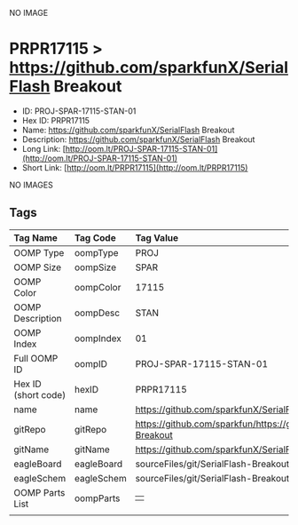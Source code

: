 


  
NO IMAGE  
# PRPR17115 > https://github.com/sparkfunX/SerialFlash Breakout

- ID: PROJ-SPAR-17115-STAN-01
- Hex ID: PRPR17115
- Name: https://github.com/sparkfunX/SerialFlash Breakout
- Description: https://github.com/sparkfunX/SerialFlash Breakout
- Long Link: [http://oom.lt/PROJ-SPAR-17115-STAN-01](http://oom.lt/PROJ-SPAR-17115-STAN-01)
- Short Link: [http://oom.lt/PRPR17115](http://oom.lt/PRPR17115)
  
NO IMAGES  
## Tags
  

|Tag Name|Tag Code|Tag Value|
| :--- | :--- | :--- |
|OOMP Type|oompType|PROJ|
|OOMP Size|oompSize|SPAR|
|OOMP Color|oompColor|17115|
|OOMP Description|oompDesc|STAN|
|OOMP Index|oompIndex|01|
|Full OOMP ID|oompID|PROJ-SPAR-17115-STAN-01|
|Hex ID (short code)|hexID|PRPR17115|
|name|name|https://github.com/sparkfunX/SerialFlash Breakout|
|gitRepo|gitRepo|https://github.com/sparkfun/https://github.com/sparkfunX/SerialFlash-Breakout|
|gitName|gitName|https://github.com/sparkfunX/SerialFlash-Breakout|
|eagleBoard|eagleBoard|sourceFiles/git/SerialFlash-Breakout/Hardware/QSPI-Breakout.brd|
|eagleSchem|eagleSchem|sourceFiles/git/SerialFlash-Breakout/Hardware/QSPI-Breakout.sch|
|OOMP Parts List|oompParts|<table><tr><td></td></tr></table>|
||||
